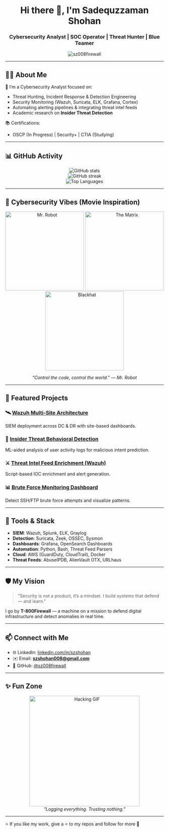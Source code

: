 <h1 align="center">Hi there 👋, I'm Sadequzzaman Shohan</h1>
<h3 align="center">Cybersecurity Analyst | SOC Operator | Threat Hunter | Blue Teamer</h3>

<p align="center">
  <img src="https://komarev.com/ghpvc/?username=sz008firewall&label=Profile%20views&color=0e75b6&style=flat" alt="sz008firewall" />
</p>

---

## 👨‍💻 About Me

🔐 I’m a Cybersecurity Analyst focused on:
- Threat Hunting, Incident Response & Detection Engineering  
- Security Monitoring (Wazuh, Suricata, ELK, Grafana, Cortex)  
- Automating alerting pipelines & integrating threat intel feeds  
- Academic research on **Insider Threat Detection**

📚 Certifications:  
- OSCP (In Progress) | Security+ | CTIA (Studying)  

---

## 📊 GitHub Activity

<p align="center">
  <img src="https://github-readme-stats.vercel.app/api?username=sz008firewall&show_icons=true&theme=radical" alt="GitHub stats" />
  <br/>
  <img src="https://github-readme-streak-stats.herokuapp.com/?user=sz008firewall&theme=tokyonight" alt="GitHub streak" />
  <br/>
  <img src="https://github-readme-stats.vercel.app/api/top-langs/?username=sz008firewall&layout=compact&theme=radical" alt="Top Languages" />
</p>

<!-- Optional: If you use Wakatime -->
<!--
[![wakatime stats](https://github-readme-stats.vercel.app/api/wakatime?username=sz008firewall&theme=tokyonight)](https://wakatime.com/@sz008firewall)
-->

---

## 🎯 Cybersecurity Vibes (Movie Inspiration)

<p align="center">
  <img src="https://i.imgur.com/He7F5YY.jpg" alt="Mr. Robot" width="250"/>  
  <img src="https://i.imgur.com/oTHIvP2.jpg" alt="The Matrix" width="250"/>  
  <img src="https://i.imgur.com/HhHgyYu.jpg" alt="Blackhat" width="250"/>  
</p>

<p align="center"><i>“Control the code, control the world.” — Mr. Robot</i></p>

---

## 🚀 Featured Projects

### 🛰️ [Wazuh Multi-Site Architecture](https://github.com/sz008firewall/wazuh-multi-site)
SIEM deployment across DC & DR with site-based dashboards.

### 🧠 [Insider Threat Behavioral Detection](https://github.com/sz008firewall/insider-threat-behavioral-analysis)
ML-aided analysis of user activity logs for malicious intent prediction.

### ⚔️ [Threat Intel Feed Enrichment (Wazuh)](https://github.com/sz008firewall/wazuh-threat-intel)
Script-based IOC enrichment and alert generation.

### 📊 [Brute Force Monitoring Dashboard](https://github.com/sz008firewall/wazuh-brute-force-dashboard)
Detect SSH/FTP brute force attempts and visualize patterns.

---

## 🧠 Tools & Stack

- **SIEM**: Wazuh, Splunk, ELK, Graylog  
- **Detection**: Suricata, Zeek, OSSEC, Sysmon  
- **Dashboards**: Grafana, OpenSearch Dashboards  
- **Automation**: Python, Bash, Threat Feed Parsers  
- **Cloud**: AWS (GuardDuty, CloudTrail), Docker  
- **Threat Feeds**: AbuseIPDB, AlienVault OTX, URLhaus

---

## 🛡️ My Vision

> "Security is not a product, it’s a mindset. I build systems that defend — and learn."

I go by **T-800Firewall** — a machine on a mission to defend digital infrastructure and detect anomalies in real time.

---

## 📫 Connect with Me

- 🌐 LinkedIn: [linkedin.com/in/szshohan](https://linkedin.com/in/szshohan)  
- ✉️ Email: **szshohan008@gmail.com**  
- 🧪 GitHub: [@sz008firewall](https://github.com/sz008firewall)

---

## ✨ Fun Zone

<p align="center">
  <img src="https://media.giphy.com/media/xUOxf48tRg9ryfvGaY/giphy.gif" width="350" alt="Hacking GIF" />
  <br/>
  <i>"Logging everything. Trusting nothing."</i>
</p>

---

⭐ If you like my work, give a ⭐ to my repos and follow for more 🔐

